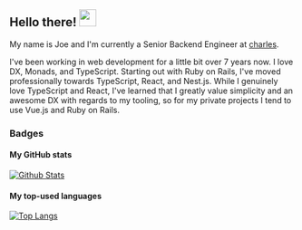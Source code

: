 ## Hello there! <img src="https://media.tenor.com/SNL9_xhZl9oAAAAi/waving-hand-joypixels.gif" width="30px">

My name is Joe and I'm currently a Senior Backend Engineer at [charles](https://hello-charles.com).

I've been working in web development for a little bit over 7 years now. I love DX, Monads, and TypeScript. Starting out with Ruby on Rails,
I've moved professionally towards TypeScript, React, and Nest.js. While I genuinely love TypeScript and React, I've learned
that I greatly value simplicity and an awesome DX with regards to my tooling, so for my private projects I tend to use Vue.js and Ruby on Rails.

### Badges

#### My GitHub stats

[![Github Stats](https://github-readme-stats-alpha-two-50.vercel.app/api?username=pantajoe&custom_title=GitHub%20Stats&theme=catppuccin_latte)](https://github.com/pantajoe)

#### My top-used languages

[![Top Langs](https://github-readme-stats.vercel.app/api/top-langs/?username=pantajoe&layout=compact&theme=catppuccin_latte)](https://github.com/pantajoe)
